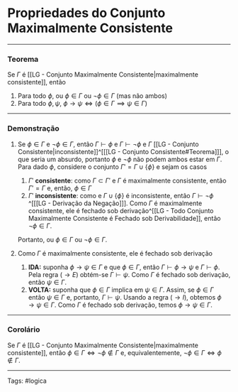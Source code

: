 # Propriedades do Conjunto Maximalmente Consistente

---

### Teorema

Se $\Gamma$ é [[LG - Conjunto Maximalmente Consistente|maximalmente consistente]], então 

1. Para todo $\phi$, ou $\phi\in\Gamma$ ou $\neg\phi\in\Gamma$ (mas não ambos)
2. Para todo $\phi, \psi$, $\phi\rightarrow\psi \iff (\phi\in\Gamma \implies \psi \in \Gamma)$ 

---

### Demonstração

1. Se $\phi\in\Gamma$ e $\neg\phi\in\Gamma$, então $\Gamma \vdash \phi$ e $\Gamma \vdash \neg\phi$ e $\Gamma$ [[LG - Conjunto Consistente|inconsistente]]^[[[LG - Conjunto Consistente#Teorema]]], o que seria um absurdo, portanto $\phi$ e $\neg\phi$ não podem ambos estar em $\Gamma$. Para dado $\phi$, considere o conjunto $\Gamma'=\Gamma\cup\{\phi\}$ e sejam os casos
	1. $\Gamma'$ **consistente**: como $\Gamma \subset \Gamma'$ e $\Gamma$ é maximalmente consistente, então $\Gamma'=\Gamma$ e, então, $\phi \in \Gamma$
	2. $\Gamma'$ **inconsistente**: como  e $\Gamma \cup \{\phi\}$ é inconsistente, então $\Gamma \vdash \neg\phi$ ^[[[LG - Derivação da Negação]]]. Como $\Gamma$ é maximalmente consistente, ele é fechado sob derivação^[[LG - Todo Conjunto Maximalmente Consistente é Fechado sob Derivabilidade]], então $\neg\phi \in \Gamma$.
	
	Portanto, ou $\phi \in \Gamma$ ou $\neg\phi\in\Gamma$.

2. Como $\Gamma$ é maximalmente consistente, ele é fechado sob derivação
	1. **IDA:** suponha $\phi \rightarrow \psi \in \Gamma$ e que $\phi \in \Gamma$, então $\Gamma \vdash \phi \rightarrow \psi$ e $\Gamma \vdash \phi$. Pela regra $(\rightarrow E)$ obtém-se $\Gamma \vdash \psi$. Como $\Gamma$ é fechado sob derivação, então $\psi \in \Gamma$.
	2. **VOLTA:** suponha que $\phi \in \Gamma$ implica em $\psi \in \Gamma$. Assim, se $\phi \in \Gamma$ então $\psi \in \Gamma$ e, portanto, $\Gamma \vdash \psi$. Usando a regra $(\rightarrow I)$, obtemos $\phi \rightarrow \psi \in \Gamma$. Como $\Gamma$ é fechado sob derivação, temos $\phi \rightarrow \psi \in \Gamma$.

---

### Corolário

Se $\Gamma$ é [[LG - Conjunto Maximalmente Consistente|maximalmente consistente]], então $\phi \in \Gamma \iff \neg\phi \not\in \Gamma$ e, equivalentemente, $\neg\phi \in \Gamma \iff \phi\not\in\Gamma$.

---

Tags: #logica 